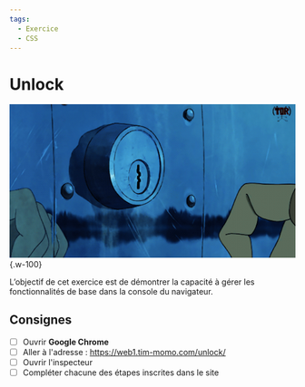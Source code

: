 ```yaml
---
tags: 
  - Exercice
  - CSS
---
```


# Unlock

![](./unlock2.gif){.w-100}

L’objectif de cet exercice est de démontrer la capacité à gérer les fonctionnalités de base dans la console du navigateur.

## Consignes

- [ ] Ouvrir **Google Chrome**
- [ ] Aller à l'adresse : <https://web1.tim-momo.com/unlock/>
- [ ] Ouvrir l'inspecteur
- [ ] Compléter chacune des étapes inscrites dans le site
